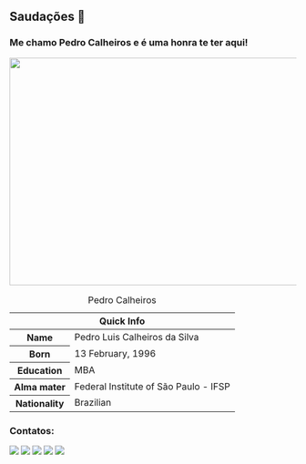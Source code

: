 ## Saudações 🖖
### Me chamo Pedro Calheiros e é uma honra te ter aqui!

<img src="https://64.media.tumblr.com/04eb7d5b48cd621875cb36037bb3c55d/tumblr_mjjgwvUtKU1qbn6jwo1_500.gifv" width="520" height="400"/>

<table>
<caption>Pedro Calheiros</caption>
<thead>
<tr>
<th colspan="2">Quick Info</th>
</tr>
</thead>
<tbody>
<tr><th scope='row'>Name</th><td>Pedro Luis Calheiros da Silva</td></tr>
<tr><th scope='row'>Born</th><td><time datetime="1996-02-13 08:00">13 February, 1996</time></td></tr>
<tr><th scope='row'>Education</th><td>MBA</td></tr>
<tr><th scope='row'>Alma mater</th><td>Federal Institute of São Paulo - IFSP</td></tr>
<tr><th scope='row'>Nationality</th><td>Brazilian</td></tr>
<!--<tr><th scope='row'>Occupation</th><td>Web Developer</td></tr>
<tr><th scope='row'>Skills</th><td>HTML, CSS, JavaScript, Node.js, SEO</td></tr>-->
</tbody>
</table>

### Contatos:

<div>
<a href="https://www.youtube.com/channel/UCyZaRw9NoYvdv0hXcusjBvQ" target="_blank"><img src="https://img.shields.io/badge/YouTube-FF0000?style=for-the-badge&logo=youtube&logoColor=white" target="_blank"></a>
<a href="https://www.instagram.com/pe.calheiros/" target="_blank"><img src="https://img.shields.io/badge/-Instagram-%23E4405F?style=for-the-badge&logo=instagram&logoColor=white" target="_blank"></a>
<a href="https://www.twitch.tv/pkatze" target="_blank"><img src="https://img.shields.io/badge/Twitch-9146FF?style=for-the-badge&logo=twitch&logoColor=white" target="_blank"></a>
<a href = "mailto:pedrolcsle4@gmail.com"><img src="https://img.shields.io/badge/Gmail-D14836?style=for-the-badge&logo=gmail&logoColor=white" target="_blank"></a>
<a href="https://www.linkedin.com/in/pedro-calheiros-65a8b7152/" target="_blank"><img src="https://img.shields.io/badge/-LinkedIn-%230077B5?style=for-the-badge&logo=linkedin&logoColor=white" target="_blank"></a>   
</div>

<!--
**PedroCalheiros/PedroCalheiros** is a ✨ _special_ ✨ repository because its `README.md` (this file) appears on your GitHub profile.

Here are some ideas to get you started:

- 🔭 I’m currently working on ...
- 🌱 I’m currently learning ...
- 👯 I’m looking to collaborate on ...
- 🤔 I’m looking for help with ...
- 💬 Ask me about ...
- 📫 How to reach me: ...
- 😄 Pronouns: ...
- ⚡ Fun fact: ...
-->
